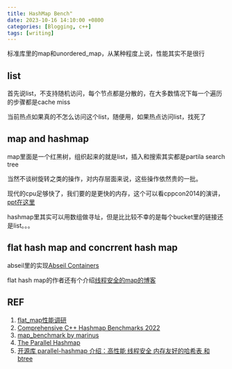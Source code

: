 ```yaml
---
title: HashMap Bench"
date: 2023-10-16 14:10:00 +0800
categories: [Blogging, c++]
tags: [writing]
---
```


标准库里的map和unordered_map，从某种程度上说，性能其实不是很行

## list

首先说list，不支持随机访问，每个节点都是分散的，在大多数情况下每一个遍历的步骤都是cache miss

当前热点如果真的不怎么访问这个list，随便用，如果热点访问list，找死了

## map and hashmap

map里面是一个红黑树，组织起来的就是list，插入和搜索其实都是partila search tree

当然不谈树旋转之类的操作，对内存层面来说，这些操作依然贵的一批。

现代的cpu足够快了，我们要的是更快的内存，这个可以看cppcon2014的演讲，[ppt在这里](https://github.com/CppCon/CppCon2014/blob/master/Presentations/Efficiency%20with%20Algorithms%2C%20Performance%20with%20Data%20Structures/Efficiency%20with%20Algorithms%2C%20Performance%20with%20Data%20Structures%20-%20Chandler%20Carruth%20-%20CppCon%202014.pdf)

hashmap里其实可以用数组做寻址，但是比比较不幸的是每个bucket里的链接还是list。。。

## flat hash map and concrrent hash map

abseil里的实现[Abseil Containers](https://abseil.io/docs/cpp/guides/container)

flat hash map的作者还有个介绍[线程安全的map的博客](https://greg7mdp.github.io/parallel-hashmap/)

## REF

1. [flat_map性能调研](https://zhuanlan.zhihu.com/p/661418250)
2. [Comprehensive C++ Hashmap Benchmarks 2022](https://martin.ankerl.com/2022/08/27/hashmap-bench-01/)
3. [map_benchmark by marinus](https://github.com/martinus/map_benchmark)
4. [The Parallel Hashmap](https://greg7mdp.github.io/parallel-hashmap/)
5. [开源库 parallel-hashmap 介绍：高性能 线程安全 内存友好的哈希表 和 btree](https://byronhe.com/post/2020/11/10/parallel-hashmap-btree-fast-multi-thread-intro/)

